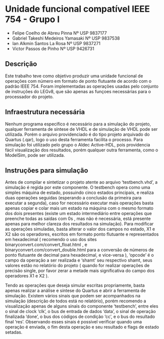 # Unidade funcional compatível IEEE 754 - Grupo I

- Felipe Coelho de Abreu Pinna Nº USP 9837177
- Gabriel Takeshi Medeiros Yamasaki Nº USP 9837538
- Ian Alkmin Santos La Rosa Nº USP 9837271
- Victor Passos de Pinho Nº USP 9426731

## Descrição

Este trabalho teve como objetivo produzir uma unidade funcional
de operações com número em formato de ponto flutuante de acordo
com o padrão IEEE 754. Foram implementadas as operações usadas
pelo conjunto de instruções do LEGv8, que são apenas as funçoes
necessárias para o processador do projeto.

## Infraestrutura necessária

Nenhum programa específico é necessário para a simulação do projeto, qualquer ferramenta de síntese de VHDL e de simulação de VHDL pode ser utilizada. Porém o arquivo providenciado é do tipo projeto arquivado do Quartus (.qar), logo o uso desta ferramenta facilita o processo. Para simulação foi utilizado pelo grupo o Aldec Active-HDL, pois providencia fácil visualização dos resultados, porém qualquer outra ferramenta, como o ModelSim, pode ser utilizada.

## Instruções para simulação

Antes de compilar e sintetizar o projeto atente ao arquivo ‘testbench.vhd’, a simulação é regida por este componente. O testbench opera como uma simples máquina de estado, possuindo cinco estados principais, e realiza duas operações seguidas (esperando a conclusão da primeira para executar a segunda), caso for necessário executar mais operações basta apenas copiar e colar mais um estado na máquina com o mesmo formato dos dois presentes (existe um estado intermediário entre operações que preenche todas as saídas com 0s , mas não é necessária, está presente apenas para melhor clareza dos resultados na simulação). Para modificar as operações simuladas, basta alterar o valor dos campos no estado, X1 e X2 são os operadores, escritos em formato ponto flutuante e representados em hexadecimal ( recomendo o uso dos sites binaryconvert.com/convert_float.html , e binaryconvert.com/convert_double.html para a conversão de números de ponto flutuante de decimal para hexadecimal, e vice-versa ), ‘opcode’ é o campo da operação a ser realizada e ‘shamt’ seu respectivo shamt, seus valores estão no relatório do projeto ( quando for realizar operações de precisão single, por favor zerar a metade mais significativa do campo dos operadores X1 e X2 ).

Tendo as operações que deseja simular escritas propriamente, basta apenas realizar a análise e síntese do Quartus e abrir a ferramenta de simulação. Existem vários sinais que podem ser acompanhados na simulação (descrição de todos está no relatório), porém recomendo a visualização apenas de alguns sinais do componente ‘testbench’, entre eles o sinal de clock ‘clk’, o bus de entrada de dados ‘data’, o sinal de operação finalizada ‘done’, o bus dos códigos de condição ‘cc’, e o bus do resultado final ‘res’. Observando esses sinais é possível verificar quando uma operação é enviada, o fim desta operação e seu resultado e flags de estado setadas.
